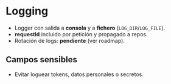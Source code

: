 
# Logging

- Logger con salida a **consola** y a **fichero** (`LOG_DIR`/`LOG_FILE`).
- **requestId** incluido por petición y propagado a repos.
- Rotación de logs: **pendiente** (ver roadmap).

## Campos sensibles
- Evitar loguear tokens, datos personales o secretos.
